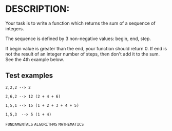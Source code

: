 # DESCRIPTION:

Your task is to write a function which returns the sum of a sequence of integers.

The sequence is defined by 3 non-negative values: begin, end, step.

If begin value is greater than the end, your function should return 0. If end is not the result of an integer number of steps, then don't add it to the sum. See the 4th example below.

## Test examples

```
2,2,2 --> 2

2,6,2 --> 12 (2 + 4 + 6)

1,5,1 --> 15 (1 + 2 + 3 + 4 + 5)

1,5,3  --> 5 (1 + 4)
```


`FUNDAMENTALS` `ALGORITHMS` `MATHEMATICS`

